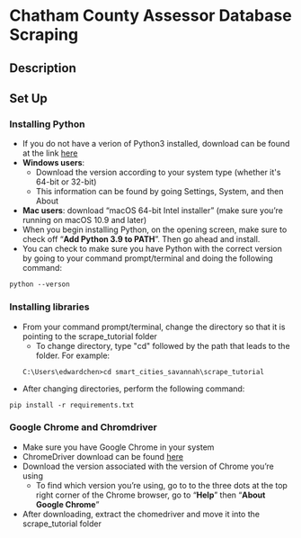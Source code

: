 # Chatham County Assessor Database Scraping

## Description

## Set Up

### Installing Python

- If you do not have a verion of Python3 installed, download can be found at the link [here](https://www.python.org/downloads/release/python-396/)
- **Windows users**:
  - Download the version according to your system type (whether it's 64-bit or 32-bit)
  - This information can be found by going Settings, System, and then About
- **Mac users**: download “macOS 64-bit Intel installer” (make sure you’re running on macOS 10.9 and later)
- When you begin installing Python, on the opening screen, make sure to check off “**Add Python 3.9 to PATH**”. Then go ahead and install.
- You can check to make sure you have Python with the correct version by going to your command prompt/terminal and doing the following command:
```
python --verson
```


### Installing libraries

- From your command prompt/terminal, change the directory so that it is pointing to the scrape_tutorial folder
  - To change directory, type "cd" followed by the path that leads to the folder. For example:
  ```
  C:\Users\edwardchen>cd smart_cities_savannah\scrape_tutorial
  ```
- After changing directories, perform the following command:
```
pip install -r requirements.txt
```


### Google Chrome and Chromdriver

- Make sure you have Google Chrome in your system
- ChromeDriver download can be found [here](https://sites.google.com/a/chromium.org/chromedriver/downloads)
- Download the version associated with the version of Chrome you’re using
  - To find which version you’re using, go to to the three dots at the top right corner of the Chrome browser, go to “**Help**” then “**About Google Chrome**”
- After downloading, extract the chomedriver and move it into the scrape_tutorial folder
